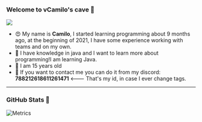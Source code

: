 ### Welcome to vCamilo's cave 👋

![](https://komarev.com/ghpvc/?username=vCamilxe&color=blueviolet)

<!-- If you think my profile is similar to ElB1to's, it is pure coincidence. Just kidding (here is his github profile: https://github.com/Elb1to/) --->

 * 😍 My name is **Camilo**, I started learning programming about 9 months ago, at the beginning of 2021, I have some experience working with teams and on my own.
 * 🌴 I have knowledge in java and I want to learn more about programming!I am learning Java.
 * 🥳 I am 15 years old
 * 📨 If you want to contact me you can do it from my discord: **788212618611261471** <--- That's my id, in case I ever change tags.

---

### GitHub Stats 🎊

![Metrics](https://metrics.lecoq.io/vCamilx?template=classic&repositories.forks=true&base.metadata=0&languages=1&followup=1&languages.limit=8&languages.sections=most-used&languages.colors=github&languages.threshold=0%25&languages.indepth=false&languages.recent.load=300&languages.recent.days=14&followup.sections=repositories&config.timezone=America%2FColombia&config.padding=0%2C%2015%25)
